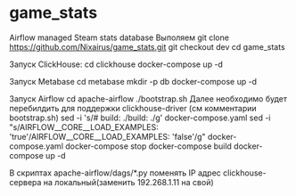 # game_stats
Airflow managed Steam stats database 
Выполяем 
git clone https://github.com/Nixairus/game_stats.git
git checkout dev
cd game_stats

Запуск ClickHouse:
cd clickhouse
docker-compose up -d

Запуск Metabase
cd metabase
mkdir -p db
docker-compose up -d

Запуск Airflow
cd apache-airflow
./bootstrap.sh
Далее необходимо будет перебилдить для поддержки clickhouse-driver (см комментарии bootstrap.sh)
sed -i 's/# build: ./build: ./g' docker-compose.yaml
sed -i "s/AIRFLOW__CORE__LOAD_EXAMPLES: 'true'/AIRFLOW__CORE__LOAD_EXAMPLES: 'false'/g" docker-compose.yaml
docker-compose stop
docker-compose build
docker-compose up -d

В скриптах apache-airflow/dags/*.py поменять IP адрес clickhouse-сервера на локальный(заменить 192.268.1.11 на свой)
